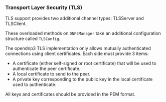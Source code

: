 ### Transport Layer Security (TLS)

TLS support provides two additional channel types: TLSServer and TLSClient.

These overloaded methods on `DNP3Manager` take an additional configuration structure called `TLSConfig`.

The opendnp3 TLS implementation only allows mutually authenticated connections using client certificates. Each side
must provide 3 items:

* A certificate (either self-signed or root certificate) that will be used to authenticate the peer certificate.
* A local certificate to send to the peer.
* A private key corresponding to the public key in the local certificate used to authenticate.

All keys and certificates should be provided in the PEM format.
